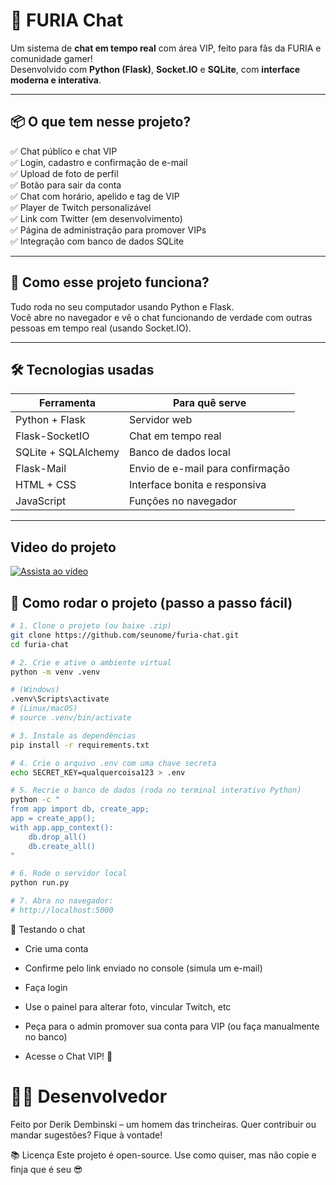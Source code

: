 # 🦁 FURIA Chat

Um sistema de **chat em tempo real** com área VIP, feito para fãs da FURIA e comunidade gamer!  
Desenvolvido com **Python (Flask)**, **Socket.IO** e **SQLite**, com **interface moderna e interativa**.

---

## 📦 O que tem nesse projeto?

✅ Chat público e chat VIP  
✅ Login, cadastro e confirmação de e-mail  
✅ Upload de foto de perfil  
✅ Botão para sair da conta  
✅ Chat com horário, apelido e tag de VIP  
✅ Player de Twitch personalizável  
✅ Link com Twitter (em desenvolvimento)  
✅ Página de administração para promover VIPs  
✅ Integração com banco de dados SQLite

---

## 🧠 Como esse projeto funciona?

Tudo roda no seu computador usando Python e Flask.  
Você abre no navegador e vê o chat funcionando de verdade com outras pessoas em tempo real (usando Socket.IO).

---

## 🛠️ Tecnologias usadas

| Ferramenta       | Para quê serve                          |
|------------------|-----------------------------------------|
| Python + Flask   | Servidor web                            |
| Flask-SocketIO   | Chat em tempo real                      |
| SQLite + SQLAlchemy | Banco de dados local                 |
| Flask-Mail       | Envio de e-mail para confirmação       |
| HTML + CSS       | Interface bonita e responsiva           |
| JavaScript       | Funções no navegador                    |

---

## Video do projeto

[![Assista ao vídeo](https://img.youtube.com/vi/dZfbgXXoLVM/maxresdefault.jpg)](https://www.youtube.com/watch?v=dZfbgXXoLVM)

## 🚀 Como rodar o projeto (passo a passo fácil)

```bash
# 1. Clone o projeto (ou baixe .zip)
git clone https://github.com/seunome/furia-chat.git
cd furia-chat

# 2. Crie e ative o ambiente virtual
python -m venv .venv

# (Windows)
.venv\Scripts\activate
# (Linux/macOS)
# source .venv/bin/activate

# 3. Instale as dependências
pip install -r requirements.txt

# 4. Crie o arquivo .env com uma chave secreta
echo SECRET_KEY=qualquercoisa123 > .env

# 5. Recrie o banco de dados (roda no terminal interativo Python)
python -c "
from app import db, create_app;
app = create_app();
with app.app_context():
    db.drop_all()
    db.create_all()
"

# 6. Rode o servidor local
python run.py

# 7. Abra no navegador:
# http://localhost:5000
```

🧪 Testando o chat
* Crie uma conta

* Confirme pelo link enviado no console (simula um e-mail)

* Faça login

* Use o painel para alterar foto, vincular Twitch, etc

* Peça para o admin promover sua conta para VIP (ou faça manualmente no banco)

* Acesse o Chat VIP! 🎉



# 👨‍💻 Desenvolvedor
Feito por Derik Dembinski – um homem das trincheiras.
Quer contribuir ou mandar sugestões? Fique à vontade!

📚 Licença
Este projeto é open-source. Use como quiser, mas não copie e finja que é seu 😎
